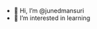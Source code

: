 - 👋 Hi, I’m @junedmansuri
- 👀 I’m interested in learning


<!---
junedmansuri/junedmansuri is a ✨ special ✨ repository because its `README.md` (this file) appears on your GitHub profile.
You can click the Preview link to take a look at your changes.
--->
